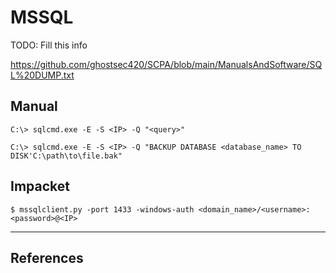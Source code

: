 # MSSQL

TODO: Fill this info

https://github.com/ghostsec420/SCPA/blob/main/ManualsAndSoftware/SQL%20DUMP.txt

## Manual

```
C:\> sqlcmd.exe -E -S <IP> -Q "<query>"

C:\> sqlcmd.exe -E -S <IP> -Q "BACKUP DATABASE <database_name> TO DISK'C:\path\to\file.bak"
```

## Impacket

```
$ mssqlclient.py -port 1433 -windows-auth <domain_name>/<username>:<password>@<IP>
```

---
## References